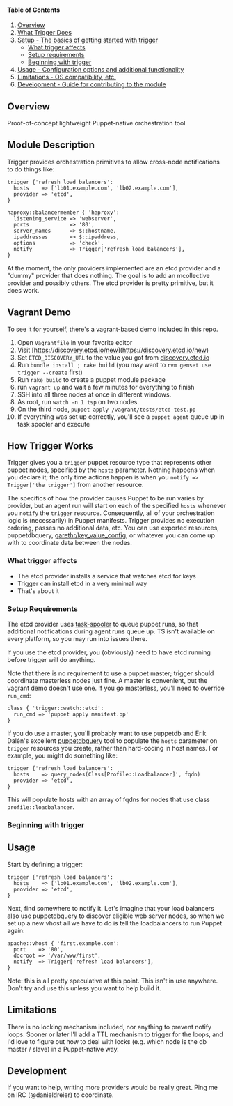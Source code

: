 #### Table of Contents

1. [Overview](#overview)
2. [What Trigger Does](#module-description)
3. [Setup - The basics of getting started with trigger](#setup)
    * [What trigger affects](#what-trigger-affects)
    * [Setup requirements](#setup-requirements)
    * [Beginning with trigger](#beginning-with-trigger)
4. [Usage - Configuration options and additional functionality](#usage)
5. [Limitations - OS compatibility, etc.](#limitations)
6. [Development - Guide for contributing to the module](#development)

## Overview

Proof-of-concept lightweight Puppet-native orchestration tool

## Module Description

Trigger provides orchestration primitives to allow cross-node notifications
to do things like:

```puppet
trigger {'refresh load balancers':
  hosts    => ['lb01.example.com', 'lb02.example.com'],
  provider => 'etcd',
}

haproxy::balancermember { 'haproxy':
  listening_service => 'webserver',
  ports             => '80',
  server_names      => $::hostname,
  ipaddresses       => $::ipaddress,
  options           => 'check',
  notify            => Trigger['refresh load balancers'],
}
```

At the moment, the only providers implemented are an etcd provider and a
"dummy" provider that does nothing. The goal is to add an mcollective
provider and possibly others. The etcd provider is pretty primitive, but
it does work.

## Vagrant Demo
To see it for yourself, there's a vagrant-based demo included in this repo.
1. Open `Vagrantfile` in your favorite editor
2. Visit [https://discovery.etcd.io/new](https://discovery.etcd.io/new)
3. Set `ETCD_DISCOVERY_URL` to the value you got from [discovery.etcd.io](https://discovery.etcd.io/new)
4. Run `bundle install ; rake build` (you may want to `rvm gemset use trigger --create` first)
5. Run `rake build` to create a puppet module package
6. run `vagrant up` and wait a few minutes for everything to finish
7. SSH into all three nodes at once in different windows.
8. As root, run `watch -n 1 tsp` on two nodes.
8. On the third node, `puppet apply /vagrant/tests/etcd-test.pp`
9. If everything was set up correctly, you'll see a `puppet agent` queue up in task spooler and execute

## How Trigger Works

Trigger gives you a `trigger` puppet resource type that represents other puppet
nodes, specified by the `hosts` parameter. Nothing happens when you declare it;
the only time actions happen is when you `notify => Trigger['the trigger']`
from another resource.

The specifics of how the provider causes Puppet to be run varies by provider,
but an agent run will start on each of the specified `hosts` whenever you
`notify` the `trigger` resource. Consequently, all of your orchestration logic
is (necessarily) in Puppet manifests. Trigger provides no execution ordering,
passes no additional data, etc. You can use exported resources, puppetdbquery,
[garethr/key_value_config](https://forge.puppetlabs.com/garethr/key_value_config),
or whatever you can come up with to coordinate data between the nodes.

### What trigger affects

* The etcd provider installs a service that watches etcd for keys
* Trigger can install etcd in a very minimal way
* That's about it

### Setup Requirements

The etcd provider uses [task-spooler](http://vicerveza.homeunix.net/~viric/soft/ts/)
to queue puppet runs, so that additional notifications during agent runs queue up.
TS isn't available on every platform, so you may run into issues there.

If you use the etcd provider, you (obviously) need to have etcd running before
trigger will do anything.

Note that there is no requirement to use a puppet master; trigger should
coordinate masterless nodes just fine. A master is convenient, but the vagrant
demo doesn't use one. If you go masterless, you'll need to override `run_cmd`:
```puppet
class { 'trigger::watch::etcd':
  run_cmd => 'puppet apply manifest.pp'
}
```

If you do use a master, you'll probably want to use puppetdb and Erik Dalén's
excellent [puppetdbquery](https://github.com/dalen/puppet-puppetdbquery) tool
to populate the `hosts` parameter on `trigger` resources you create, rather
than hard-coding in host names. For example, you might do something like:

```puppet
trigger {'refresh load balancers':
  hosts    => query_nodes(Class[Profile::Loadbalancer]', fqdn)
  provider => 'etcd',
}
```

This will populate hosts with an array of fqdns for nodes that use class
`profile::loadbalancer`.

### Beginning with trigger

## Usage

Start by defining a trigger:
```puppet
trigger {'refresh load balancers':
  hosts    => ['lb01.example.com', 'lb02.example.com'],
  provider => 'etcd',
}
```

Next, find somewhere to notify it. Let's imagine that your load balancers
also use puppetdbquery to discover eligible web server nodes, so when we set
up a new vhost all we have to do is tell the loadbalancers to run Puppet again:
```puppet
apache::vhost { 'first.example.com':
  port    => '80',
  docroot => '/var/www/first',
  notify  => Trigger['refresh load balancers'],
}
```

Note: this is all pretty speculative at this point. This isn't in use anywhere.
Don't try and use this unless you want to help build it.

## Limitations

There is no locking mechanism included, nor anything to prevent notify loops.
Sooner or later I'll add a TTL mechanism to trigger for the loops, and I'd love
to figure out how to deal with locks (e.g. which node is the db master / slave)
in a Puppet-native way.

## Development

If you want to help, writing more providers would be really great. Ping me
on IRC (@danieldreier) to coordinate.
